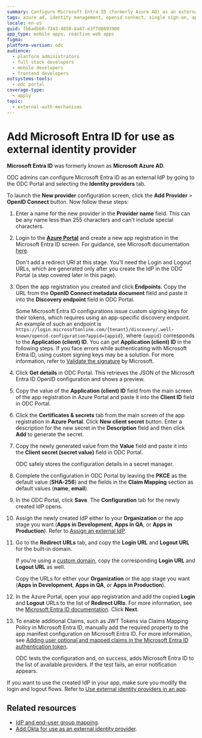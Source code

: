 ```yaml
---
summary: Configure Microsoft Entra ID (formerly Azure AD) as an external identity provider in OutSystems Developer Cloud (ODC) using the ODC Portal.
tags: azure ad, identity management, openid connect, single sign-on, app registration
locale: en-us
guid: fb6adbb0-7343-4858-8a87-e3f7d8693900
app_type: mobile apps, reactive web apps
figma:
platform-version: odc
audience:
  - platform administrators
  - full stack developers
  - mobile developers
  - frontend developers
outsystems-tools:
  - odc portal
coverage-type:
  - apply
topic:
  - external-auth-mechanisms
---
```


# Add Microsoft Entra ID for use as external identity provider

<div class="info" markdown="1">

**Microsoft Entra ID** was formerly known as **Microsoft Azure AD**.

</div>

ODC admins can configure Microsoft Entra ID as an external IdP by going to the ODC Portal and selecting the **Identity providers** tab.

To launch the **New provider** configuration screen, click the **Add Provider** > **OpenID Connect** button. Now follow these steps:

1. Enter a name for the new provider in the **Provider name** field. This can be any name less than 255 characters and can't include special characters.

1. Login to the [**Azure Portal**](https://portal.azure.com/) and create a new app registration in the Microsoft Entra ID screen. For guidance, see Microsoft documentation [here](https://learn.microsoft.com/en-us/azure/active-directory/develop/quickstart-register-app).

    <div class="info" markdown="1">

    Don't add a redirect URI at this stage. You’ll need the Login and Logout URLs, which are generated only after you create the IdP in the ODC Portal (a step covered later in this page).

    </div>

1. Open the app registration you created and click **Endpoints**. Copy the URL from the **OpenID Connect metadata document** field and paste it into the **Discovery endpoint** field in ODC Portal.

   <div class="info" markdown="1">

    Some Microsoft Entra ID configurations issue custom signing keys for their tokens, which requires using an app-specific discovery endpoint. An example of such an endpoint is `https://login.microsoftonline.com/{tenant}/discovery/.well-known/openid-configuration?appid={appid}`, where `{appid}` corresponds to the **Application (client) ID**. You can get **Application (client) ID** in the following steps. If you face errors while authenticating with Microsoft Entra ID, using custom signing keys may be a solution. For more information, refer to [Validate the signature](https://learn.microsoft.com/en-us/entra/identity-platform/access-tokens#validate-the-signature) by Microsoft.

   </div>

1. Click **Get details** in ODC Portal. This retrieves the JSON of the Microsoft Entra ID OpenID configuration and shows a preview.

1. Copy the value of the **Application (client) ID** field from the main screen of the app registration in Azure Portal and paste it into the **Client ID** field in ODC Portal.

1. Click the **Certificates & secrets** tab from the main screen of the app registration in **Azure Portal**. Click **New client secret** button. Enter a description for the new secret in the **Description** field and then click **Add** to generate the secret.

1. Copy the newly generated value from the **Value** field and paste it into the **Client secret (secret value)** field in ODC Portal.

    <div class="info" markdown="1">

    ODC safely stores the configuration details in a secret manager.

    </div>

1. Complete the configuration in ODC Portal by leaving the **PKCE** as the default value (**SHA-256**) and the fields in the **Claim Mapping** section as default values (**name**, **email**).

1. In the ODC Portal, click **Save**. The **Configuration** tab for the newly created IdP opens.

1. Assign the newly created IdP either to your **Organization** or the app stage you want (**Apps in Development**, **Apps in QA**, or **Apps in Production**). Refer to [Assign an external IdP](intro.md#assign-an-external-idp).

1. Go to the **Redirect URLs** tab, and copy the **Login URL** and **Logout URL** for the built-in domain.  

   If you're using a [custom domain](../custom-domains.md), copy the corresponding **Login URL** and **Logout URL** as well.

    <div class="info" markdown="1">

    Copy the URLs for either your **Organization** or the app stage you want (**Apps in Development**, **Apps in QA**, or **Apps in Production**).

    </div>

1. In the Azure Portal, open your app registration and add the copied **Login** and **Logout** URLs to the list of **Redirect URIs**. For more information, see the [Microsoft Entra ID documentation](https://learn.microsoft.com/en-us/entra/identity-platform/quickstart-register-app#add-a-redirect-uri). Click **Next**.

1. To enable additional Claims, such as JWT Tokens via Claims Mapping Policy in Microsoft Entra ID, manually add the required property to the app manifest configuration on Microsoft Entra ID. For more information, see [Adding user optional and mapped claims in the Microsoft Entra ID authentication token](https://devblogs.microsoft.com/premier-developer/adding-user-optional-and-mapped-claims-in-the-azure-ad-authentication-token/).

   ODC tests the configuration and, on success, adds Microsoft Entra ID to the list of available providers. If the test fails, an error notification appears.

<div class="warning" markdown="1">

If you want to use the created IdP in your app, make sure you modify the login and logout flows. Refer to [Use external identity providers in an app](apps.md).

</div>

## Related resources

* [IdP and end-user group mapping](end-user-group-mapping.md).
* [Add Okta for use as an external identity provider](okta.md).

